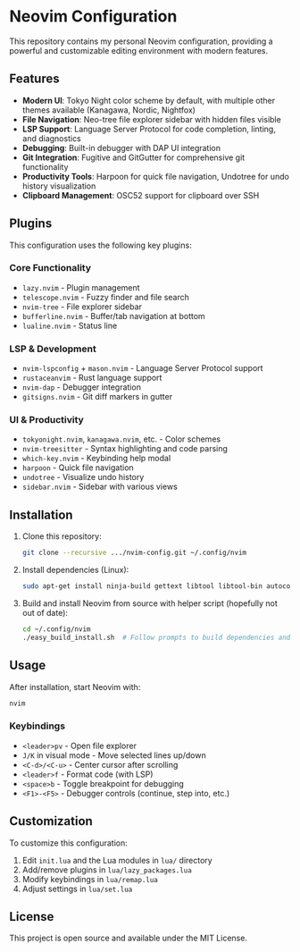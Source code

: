 # Neovim Configuration

This repository contains my personal Neovim configuration, providing a powerful and customizable editing environment with modern features.

## Features

- **Modern UI**: Tokyo Night color scheme by default, with multiple other themes available (Kanagawa, Nordic, Nightfox)
- **File Navigation**: Neo-tree file explorer sidebar with hidden files visible
- **LSP Support**: Language Server Protocol for code completion, linting, and diagnostics
- **Debugging**: Built-in debugger with DAP UI integration
- **Git Integration**: Fugitive and GitGutter for comprehensive git functionality
- **Productivity Tools**: Harpoon for quick file navigation, Undotree for undo history visualization
- **Clipboard Management**: OSC52 support for clipboard over SSH

## Plugins

This configuration uses the following key plugins:

### Core Functionality
- `lazy.nvim` - Plugin management
- `telescope.nvim` - Fuzzy finder and file search
- `nvim-tree` - File explorer sidebar
- `bufferline.nvim` - Buffer/tab navigation at bottom
- `lualine.nvim` - Status line

### LSP & Development
- `nvim-lspconfig` + `mason.nvim` - Language Server Protocol support
- `rustaceanvim` - Rust language support
- `nvim-dap` - Debugger integration
- `gitsigns.nvim` - Git diff markers in gutter

### UI & Productivity
- `tokyonight.nvim`, `kanagawa.nvim`, etc. - Color schemes
- `nvim-treesitter` - Syntax highlighting and code parsing
- `which-key.nvim` - Keybinding help modal
- `harpoon` - Quick file navigation
- `undotree` - Visualize undo history
- `sidebar.nvim` - Sidebar with various views

## Installation

1. Clone this repository:
   ```bash
   git clone --recursive .../nvim-config.git ~/.config/nvim
   ```

2. Install dependencies (Linux):
   ```bash
   sudo apt-get install ninja-build gettext libtool libtool-bin autoconf automake cmake g++ pkg-config unzip curl doxygen
   ```

3. Build and install Neovim from source with helper script (hopefully not out of date):
   ```bash
   cd ~/.config/nvim
   ./easy_build_install.sh  # Follow prompts to build dependencies and Neovim
   ```

## Usage

After installation, start Neovim with:
```bash
nvim
```

### Keybindings
- `<leader>pv` - Open file explorer
- `J/K` in visual mode - Move selected lines up/down
- `<C-d>/<C-u>` - Center cursor after scrolling
- `<leader>f` - Format code (with LSP)
- `<space>b` - Toggle breakpoint for debugging
- `<F1>-<F5>` - Debugger controls (continue, step into, etc.)

## Customization

To customize this configuration:

1. Edit `init.lua` and the Lua modules in `lua/` directory
2. Add/remove plugins in `lua/lazy_packages.lua`
3. Modify keybindings in `lua/remap.lua`
4. Adjust settings in `lua/set.lua`

## License

This project is open source and available under the MIT License.

